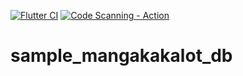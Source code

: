 [![Flutter CI](https://github.com/manga-scrapers/simple_mangakakalot_db/actions/workflows/flutter.yml/badge.svg)](https://github.com/manga-scrapers/simple_mangakakalot_db/actions/workflows/flutter.yml)  [![Code Scanning - Action](https://github.com/manga-scrapers/simple_mangakakalot_db/actions/workflows/main.yml/badge.svg)](https://github.com/manga-scrapers/simple_mangakakalot_db/actions/workflows/main.yml)

# sample_mangakakalot_db
